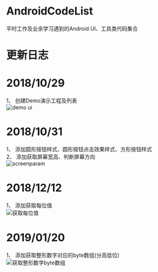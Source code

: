 # AndroidCodeList
平时工作及业余学习遇到的Android UI、工具类代码集合

# 更新日志

# 2018/10/29 
1、 创建Demo演示工程及列表
<br/>
![demo ui](https://52code.tech/images/block/ic_demo_ui.gif)

# 2018/10/31
1、 添加圆形按钮样式、圆形按钮点击效果样式、方形按钮样式
<br/>
2、 添加获取屏幕宽高、判断屏幕方向
<br/>
![screenparam](https://52code.tech/images/block/ic_button_screen.gif)

# 2018/12/12
1、 添加获取每位值
<br/>
![获取每位值](https://52code.tech/images/block/gif_each_byte.gif)

# 2019/01/20
1、 添加获取整形数字对应的byte数组(分高低位)
<br/>
![获取整形数字byte数组](https://52code.tech/images/block/int_to_bytes.gif)